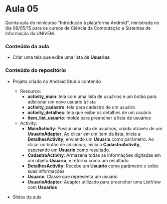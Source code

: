 # Aula 05 #

Quinta aula do minicurso "Introdução à plataforma Android", ministrada no dia 08/05/15 para os cursos de Ciência da Computação e Sistemas de Informação da UNIVEM.

### Conteúdo da aula ###

* Criar uma tela que exibe uma lista de **Usuarios**

### Conteúdo do repositório ###

* Projeto criado no Android Studio contendo

    * Resource:
        * **activity_main**: tela com uma lista de usuários e um botão para adicionar um novo usuário à lista
        * **activity_cadastro**: tela para cadastro de um usuário
        * **activity_detalhes**: tela que exibe os detalhes de um usuário
        * **item_list_usuario**: molde para preencher a lista de usuários
    * Activity:
        * **MainActivity**: Possui uma lista de usuários, criada através de um **UsuarioAdapter**. Ao clicar em um item da lista, inicia a **DetalhesActivity**, enviando um **Usuario** como parâmetro. Ao clicar no botão de adicionar, inicia a **CadastroActivity**, esperando um **Usuario** como resultado. 
        * **CadastroActivity**: Armazena todas as informações digitadas em um objeto **Usuario**, e retorna como um resultado
        * **DetalhesActivity**: Recebe um **Usuario** como parâmetro e exibe suas informações
        * **Usuario**: Classe que representa um usuário
        * **UsuarioAdapter**: Adapter utilizado para preencher uma ListView com **Usuarios**
        
* Slides da aula

